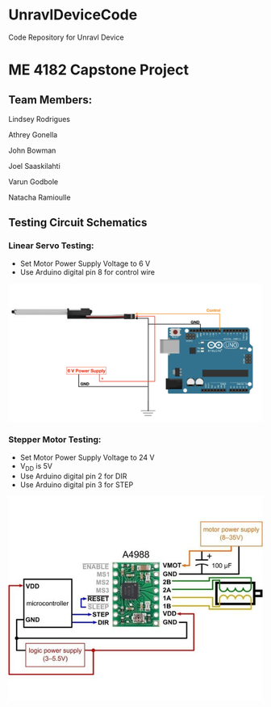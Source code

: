 # UnravlDeviceCode
Code Repository for Unravl Device


# ME 4182 Capstone Project

## Team Members:
    
Lindsey Rodrigues

Athrey Gonella

John Bowman

Joel Saaskilahti

Varun Godbole

Natacha Ramioulle


## Testing Circuit Schematics

### Linear Servo Testing:
* Set Motor Power Supply Voltage to 6 V
* Use Arduino digital pin 8 for control wire

![Alt text](Servo_Test_Diagram.jpg)

### Stepper Motor Testing:
 * Set Motor Power Supply Voltage to 24 V
 * V<sub>DD</sub> is 5V
 * Use Arduino digital pin 2 for DIR
 * Use Arduino digital pin 3 for STEP

![Alt text](Stepper_Test_Diagram.jpg)




